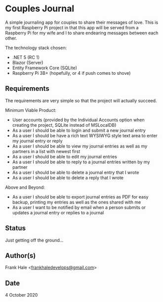 # Couples Journal

A simple journaling app for couples to share their messages of love. This is my first Raspberry Pi project in that
this app will be served from a Raspberry Pi for my wife and I to share endearing messages between each other.

The technology stack chosen:

- .NET 5 (RC 1)
- Blazor (Server)
- Entity Framework Core (SQLite)
- Raspberry Pi 3B+ (hopefully, or 4 if push comes to shove)

## Requirements

The requirements are very simple so that the project will actually succeed.

Minimum Viable Product: 

- User accounts (provided by the Individual Accounts option when creating the project, SQLite instead of MSLocalDB)
- As a user I should be able to login and submit a new journal entry
- As a user I should be have a rich text WYSIWYG style text area to enter my journal entry or reply
- As a user I should be able to view my journal entries as well as my partners in a list with newest first
- As a user I should be able to edit my journal entries
- As a user I should be able to reply to a journal entries written by my partner
- As a user I should be able to delete a journal entry that I wrote
- As a user I should be able to delete a reply that I wrote

Above and Beyond:

- As a user I should be able to export journal entries as PDF for easy backup, printing my entries as well as the ones shared with me
- As a user I want to be notified by email when a person submits or updates a journal entry or replies to a journal

## Status

Just getting off the ground...

## Author(s)

Frank Hale &lt;frankhaledevelops@gmail.com&gt;

## Date

4 October 2020
